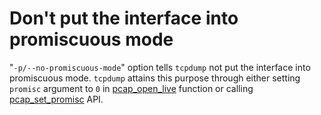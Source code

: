 # Don't put the interface into promiscuous mode

"`-p/--no-promiscuous-mode`" option tells `tcpdump` not put the interface into promiscuous mode. `tcpdump` attains this purpose through either setting `promisc` argument to `0` in [pcap_open_live](https://www.tcpdump.org/manpages/pcap_open_live.3pcap.html) function or calling [pcap_set_promisc](https://www.tcpdump.org/manpages/pcap_set_promisc.3pcap.html) API.